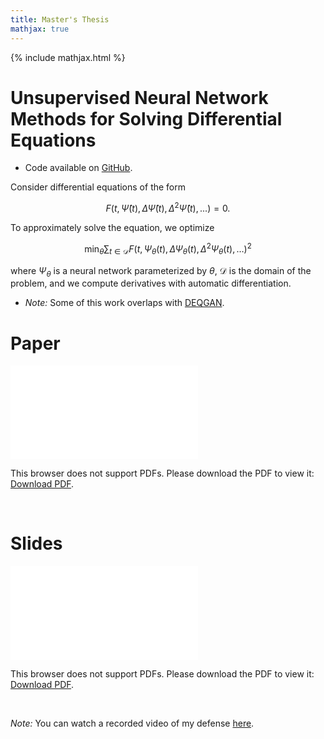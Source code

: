 ```yaml
---
title: Master's Thesis
mathjax: true
---
```


{% include mathjax.html %}

# Unsupervised Neural Network Methods for Solving Differential Equations

- Code available on [GitHub](https://github.com/dylanrandle/denn/tree/master/denn).

Consider differential equations of the form

$$F\left(t, \hat{\Psi}(t), \Delta \hat{\Psi}(t), \Delta^2 \hat{\Psi}(t), ...\right) = 0.$$

To approximately solve the equation, we optimize

$$\min_{\theta}{\sum_{t \in \mathcal{D}}{F(t, \Psi_{\theta}(t), \Delta \Psi_{\theta}(t), \Delta^2 \Psi_{\theta}(t), \ldots)^2}}$$

where $\Psi_{\theta}$ is a neural network parameterized by $\theta$, $\mathcal{D}$ is the domain of the problem, and we compute derivatives with automatic differentiation.

- *Note:* Some of this work overlaps with [DEQGAN](deqgan.html).

# Paper
<object data="Harvard_Masters_Thesis_Submit.pdf" type="application/pdf" width="700px" height="500px">
    <embed src="Harvard_Masters_Thesis_Submit.pdf">
        <p>This browser does not support PDFs. Please download the PDF to view it: <a href="Harvard_Masters_Thesis_Submit.pdf">Download PDF</a>.</p>
    </embed>
</object>

<br />

# Slides
<object data="Thesis_Defense_Presentation_Final.pdf" type="application/pdf" width="700px" height="500px">
    <embed src="Thesis_Defense_Presentation_Final.pdf">
        <p>This browser does not support PDFs. Please download the PDF to view it: <a href="Thesis_Defense_Presentation_Final.pdf">Download PDF</a>.</p>
    </embed>
</object>

<br />

*Note:* You can watch a recorded video of my defense [here](https://www.youtube.com/watch?feature=player_embedded&v=bq2FurxD2Xo).
